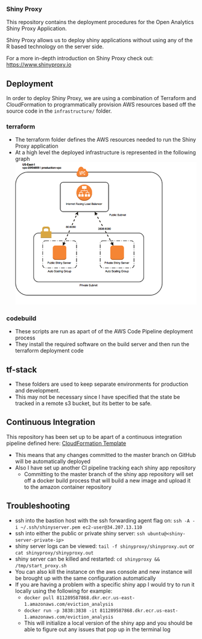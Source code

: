 ### Shiny Proxy 
This repository contains the deployment procedures for the Open Analytics Shiny Proxy Application. 

Shiny Proxy allows us to deploy shiny applications without using any of the R based technology on the server side. 

 
For a more in-depth introduction on Shiny Proxy check out: 
https://www.shinyproxy.io


## Deployment 
In order to deploy Shiny Proxy, we are using a combination of Terraform and CloudFormation to programmatically 
provision AWS resources based off the source code in the `infrastructure/` folder. 

### terraform 
* The terraform folder defines the AWS resources needed to run the Shiny Proxy application 
* At a high level the deployed infrastructure is represented in the following graph
![Shiny Server](infrastructure/diagrams/shinyserver-arch.png)


### codebuild 
* These scripts are run as apart of of the AWS Code Pipeline deployment process
* They install the required software on the build server and then run the terraform deployment code 


## tf-stack
* These folders are used to keep separate environments for production and development. 
* This may not be necessary since I have specified that the state be tracked in a remote s3 bucket, 
but its better to be safe. 


## Continuous Integration
 This repository has been set up to be apart of a continuous integration pipeline defined here:
    [CloudFormation Template](infrastructure/pipeline-shinyproxy.yml)
    
 * This means that any changes committed to the master branch on GitHub will be automatically deployed 
 * Also I have set up another CI pipeline tracking each shiny app repository
    * Committing to the master branch of the shiny app repository will set off a docker build process that will build a new image and upload it to the amazon container repository
    
    
 ## Troubleshooting 
 * ssh into the bastion host with the ssh forwarding agent flag on: `ssh -A -i ~/.ssh/shinyserver.pem ec2-user@34.207.13.110`
 * ssh into either the public or private shiny server: `ssh ubuntu@<shiny-server-private-ip>`
 * shiny server logs can be viewed: `tail -f shinyproxy/shinyproxy.out` or `cat shinyproxy/shinyproxy.out`
 * shiny server can be killed and restarted: `cd shinyproxy && /tmp/start_proxy.sh`
 * You can also kill the instance on the aws console and new instance will be brought up with the same configuration automatically 
 * If you are having a problem with a specific shiny app I would try to run it locally using the following for example:
     * `docker pull 811289587868.dkr.ecr.us-east-1.amazonaws.com/eviction_analysis`
     * `docker run -p 3838:3838 -it 811289587868.dkr.ecr.us-east-1.amazonaws.com/eviction_analysis`
     * This will initialize a local version of the shiny app and you should be able to figure out any issues that pop up in the terminal log 
     
 
 